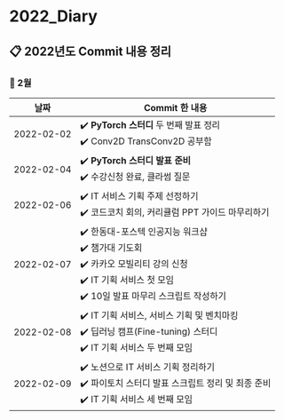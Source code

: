 # 2022_Diary

## :clipboard: 2022년도 Commit 내용 정리

### :paperclip: 2월

| 날짜 | Commit 한 내용 |
|-|-|
| 2022-02-02 |  :heavy_check_mark: **PyTorch 스터디** 두 번째 발표 정리 <br/> :heavy_check_mark: Conv2D TransConv2D 공부함 |
| 2022-02-04 |  :heavy_check_mark: **PyTorch 스터디 발표 준비** <br/> :heavy_check_mark: 수강신청 완료, 클라썸 질문  |
| 2022-02-06 |  :heavy_check_mark: IT 서비스 기획 주제 선정하기 <br/>  :heavy_check_mark:  코드코치 회의, 커리큘럼 PPT 가이드 마무리하기 |
| 2022-02-07 |  ✔️ 한동대-포스텍 인공지능 워크샵 <br/>  ✔️ 챔가대 기도회  <br/> ✔️ 카카오 모빌리티 강의 신청 <br/> ✔️ IT 기획 서비스 첫 모임 <br/> ✔️ 10일 발표 마무리 스크립트 작성하기 |
| 2022-02-08 |  ✔️ IT 기획 서비스, 서비스 기획 및 벤치마킹 <br/>  ✔️ 딥러닝 캠프(Fine-tuning) 스터디 <br/>  ✔️ IT 기획 서비스 두 번째 모임  |
| 2022-02-09 |  ✔️ 노션으로 IT 서비스 기획 정리하기 <br/> ✔️ 파이토치 스터디 발표 스크립트 정리 및 최종 준비 <br/> ✔️ IT 기획 서비스 세 번째 모임 |
